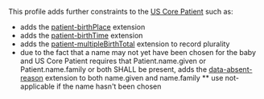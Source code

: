This profile adds further constraints to the [US Core Patient](http://hl7.org/fhir/us/core/StructureDefinition/us-core-patient) such as:

* adds the [patient-birthPlace](http://hl7.org/fhir/StructureDefinition/patient-birthPlace) extension
* adds the [patient-birthTime](http://hl7.org/fhir/StructureDefinition/patient-birthTime) extension
* adds the [patient-multipleBirthTotal](http://hl7.org/fhir/StructureDefinition/patient-multipleBirthTotal) extension to record plurality
* due to the fact that a name may not yet have been chosen for the baby and US Core Patient requires that Patient.name.given or Patient.name.family or both SHALL be present, adds the [data-absent-reason](http://hl7.org/fhir/StructureDefinition/data-absent-reason) extension to both name.given and name.family
** use not-applicable if the name hasn't been chosen